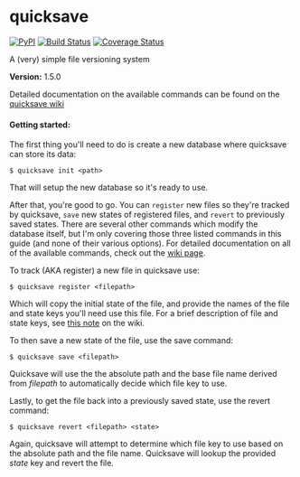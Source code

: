 # quicksave
[![PyPI](https://img.shields.io/pypi/v/quicksave.svg)](https://pypi.python.org/pypi/quicksave)
[![Build Status](https://travis-ci.org/agraubert/quicksave.svg?branch=master)](https://travis-ci.org/agraubert/quicksave)
[![Coverage Status](https://coveralls.io/repos/github/agraubert/quicksave/badge.svg?branch=master)](https://coveralls.io/github/agraubert/quicksave?branch=master)

A (very) simple file versioning system

__Version:__ 1.5.0

Detailed documentation on the available commands can be found on the [quicksave wiki](https://github.com/agraubert/quicksave/wiki)

#### Getting started:
The first thing you'll need to do is create a new database where quicksave can store its data:
```
$ quicksave init <path>
```
That will setup the new database so it's ready to use.

After that, you're good to go.  You can `register` new files so they're tracked by quicksave, `save` new states of registered files, and `revert` to previously saved states.  There are several other commands which modify the database itself, but I'm only covering those three listed commands in this guide (and none of their various options).  For detailed documentation on all of the available commands, check out the [wiki page](https://github.com/agraubert/quicksave/wiki).

To track (AKA register) a new file in quicksave use:
```
$ quicksave register <filepath>
```

Which will copy the initial state of the file, and provide the names of the file and state keys you'll need use this file. For a brief description of file and state keys, see [this note](https://github.com/agraubert/quicksave/wiki#a-note-on-file-and-state-keys) on the wiki.

To then save a new state of the file, use the save command:
```
$ quicksave save <filepath>
```

Quicksave will use the the absolute path and the base file name derived from _filepath_ to automatically decide which file key to use.

Lastly, to get the file back into a previously saved state, use the revert command:
```
$ quicksave revert <filepath> <state>
```

Again, quicksave will attempt to determine which file key to use based on the absolute path and the file name.  Quicksave will lookup the provided _state_ key and revert the file.
